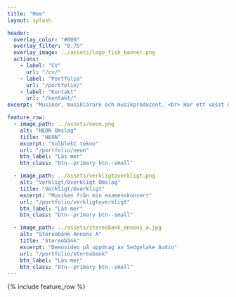 ```yaml
---
title: "Hem"
layout: splash

header:
  overlay_color: "#000"
  overlay_filter: "0.75"
  overlay_image: ../assets/logo_fisk_banner.png
  actions:
    - label: "CV"
      url: "/cv/"
    - label: "Portfolio"
      url: "/portfolio/"
    - label: "Kontakt"
      url: "/kontakt/"
excerpt: "Musiker, musiklärare och musikproducent. <br> Har ett vasst öra och en kärlek för bråkiga instrument. <br> Bra på tekno, rock, pop och experimentell musik. <br> Sjunger och spelar keyboard, bas, gitarr och trummor."

feature_row:
  - image_path: ../assets/neon.png
    alt: "NEON Omslag"
    title: "NEON"
    excerpt: "Solblekt tekno"
    url: "/portfolio/neon"
    btn_label: "Läs mer"
    btn_class: "btn--primary btn--small"

  - image_path: ../assets/verkligtoverkligt.png
    alt: "Verkligt/Overkligt Omslag"
    title: "Verkligt/Overkligt"
    excerpt: "Musiken från min examenskonsert"
    url: "/portfolio/verkligtoverkligt"
    btn_label: "Läs mer"
    btn_class: "btn--primary btn--small"

  - image_path: ../assets/stereobank_annons_a.jpg
    alt: "Stereobänk Annons A"
    title: "Stereobänk"
    excerpt: "Demovideo på uppdrag av Sedgelake Audio"
    url: "/portfolio/stereobank"
    btn_label: "Läs mer"
    btn_class: "btn--primary btn--small"
---
```


{% include feature_row %}